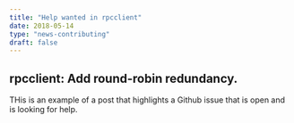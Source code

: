 ```yaml
---
title: "Help wanted in rpcclient"
date: 2018-05-14
type: "news-contributing"
draft: false
---
```


## rpcclient: Add round-robin redundancy.

THis is an example of a post that highlights a Github issue that is open and is looking for help.

